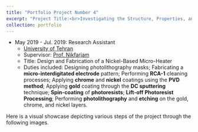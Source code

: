 ```yaml
---
title: "Portfolio Project Number 4"
excerpt: "Project Title:<br>Investigating the Structure, Properties, and Behavior Prediction of GaAs Semiconductor Lasers with 808 nm Radiation Wavelength and Bandwidth Less than 5 nm<br/><img src='/images/projet1_0.png'>"
collection: portfolio
---
```


* May 2019 - Jul. 2019: Research Assistant
  * [University of Tehran](https://ut.ac.ir/en)
  * Supervisor: [Prof. Nikfarjam](https://fnst.ut.ac.ir/en/~a.nikfarjam)
  * Title: Design and Fabrication of a Nickel-Based Micro-Heater
  * Duties included: Designing photolithography masks; Fabricating a **micro-interdigitated electrode** pattern; Performing **RCA-1** cleaning processes; Applying **chrome** and **nickel** coatings using the **PVD method**; Applying **gold** coating through the **DC sputtering** technique; **Spin-coating** of **photoresists**; **Lift-off Photoresist Processing**; Performing **photolithography** and **etching** on the gold, chrome, and nickel layers.

Here is a visual showcase depicting various steps of the project through the following images.

<html>
<head>
    <style>
        /* Style for the left column */
        .column-left {
            float: left; /* Float the left column to the left */
            width: 50%;   /* Set the width to 50% to create two equal columns */
        }

        /* Style for the right column */
        .column-right {
            float: left; /* Float the right column to the left */
            width: 50%;   /* Set the width to 50% to create two equal columns */
        }

        /* Clear the float to prevent other elements from floating around the columns */
        .clearfix::after {
            content: "";
            clear: both;
            display: table;
        }
    </style>
</head>
<body>

<div class="column-left">
    <!-- Content for the left column goes here -->
    <h2>The showcase</h2>
    <p><img src='/images/projet1_1.PNG' alt="Image Alt Text" style="max-width: 300px; height: auto;">
    <figure>
        <img src="projet1_1.PNG" alt="Fig.1" style="width:100%;">
        <figcaption>The first mask layer designed for chrome/gold layer photolithography using CorelDRAW software.</figcaption>
    </figure></p>

     <p><img src='/images/projet1_3.JPG' alt="Image Alt Text" style="max-width: 300px; height: auto;">
     <figure>
        <img src="projet1_3.PNG" alt="Fig.3" style="width:100%">
        <figcaption>Preparing the samples for gold coating by positioning them on the DC sputtering machine.</figcaption>
     </figure></p>

     <p><img src='/images/projet1_5.JPG' alt="Image Alt Text" style="max-width: 300px; height: auto;">
     <figure>
        <img src="projet1_5.PNG" alt="Fig.5" style="width:100%">
        <figcaption>Inserting the mask into the lithography machine and precisely aligning it with the mask aligners to ensure accurate positioning in the manufacturing process.</figcaption>
     </figure></p>

     <p><img src='/images/projet1_7.JPG' alt="Image Alt Text" style="max-width: 300px; height: auto;">
     <figure>
        <img src="projet1_7.PNG" alt="Fig.7" style="width:100%">
        <figcaption>Samples following the completion of the gold etching process.</figcaption>
     </figure></p>

     <p><img src='/images/projet1_90.JPG' alt="Image Alt Text" style="max-width: 300px; height: auto;">
     <figure>
        <img src="projet1_90.PNG" alt="Fig.9" style="width:100%">
     <figcaption>The outcome of the photolithography process using the second mask on the photoresist.</figcaption>
     </figure></p>

     <p><img src='/images/projet1_11.JPG' alt="Image Alt Text" style="max-width: 300px; height: auto;">
     <figure>
         <img src="projet1_11.JPG" alt="Fig.11" style="width:100%">
     <figcaption>Placing the samples in their storage place in the Physical Vapor Deposition device</figcaption>
     </figure></p> 

    <!-- Add similar code for other images and captions -->

</div>

<div class="column-right">
    <!-- Content for the right column goes here -->
    <h2></h2>
    <p><img src='/images/projet1_2.PNG' alt="Image Alt Text" style="max-width: 300px; height: auto;">
    <figure>
        <img src="projet1_2.PNG" alt="Fig.2" style="width:100%;">
        <figcaption>The second mask layer was created using CorelDRAW software specifically for nickel layer photolithography.</figcaption>
    </figure></p>

    <p><img src='/images/projet1_4.JPG' alt="Image Alt Text" style="max-width: 300px; height: auto;">
    <figure>
        <img src="projet1_4.PNG" alt="Fig.4" style="width:100%">
        <figcaption>Following gold DC sputtering, the sample exhibits a mirror-like surface, indicative of the precise layering and quality of the deposited material.</figcaption>
    </figure></p>

    <p><img src='/images/projet1_6.JPG' alt="Image Alt Text" style="max-width: 300px; height: auto;">
    <figure>
        <img src="projet1_6.PNG" alt="Fig.6" style="width:100%">
        <figcaption>Immerse the sample in the gold etchant.</figcaption>
    </figure></p>

    <p><img src='/images/projet1_8.JPG' alt="Image Alt Text" style="max-width: 300px; height: auto;">
    <figure>
        <img src="projet1_8.PNG" alt="Fig.8" style="width:100%">
        <figcaption>Examine the gold-patterned interdigitated fingers under the Compound Light Microscope.</figcaption>
    </figure></p>

    <p><img src='/images/projet1_10.JPG' alt="Image Alt Text" style="max-width: 300px; height: auto;">
    <figure>
        <img src="projet1_10.PNG" alt="Fig.10" style="width:100%">
        <figcaption>Preparing the samples for insertion into the Physical Vapor Deposition (PVD) device.</figcaption>
    </figure></p>

    <p><img src='/images/projet1_12.JPG' alt="Image Alt Text" style="max-width: 300px; height: auto;">
    <figure>
       <img src="projet1_12.JPG" alt="Fig.12" style="width:100%">
    <figcaption>The final device</figcaption>
    </figure></p>
    <!-- Add similar code for other images and captions -->

</div>

<div class="clearfix"></div> <!-- Clear the float after the columns -->

</body>
</html>
